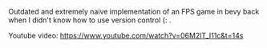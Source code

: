 Outdated and extremely naive implementation of an FPS game in bevy back when I didn't know how to use version control (: . 

Youtube video: https://www.youtube.com/watch?v=06M2lT_I11c&t=14s
